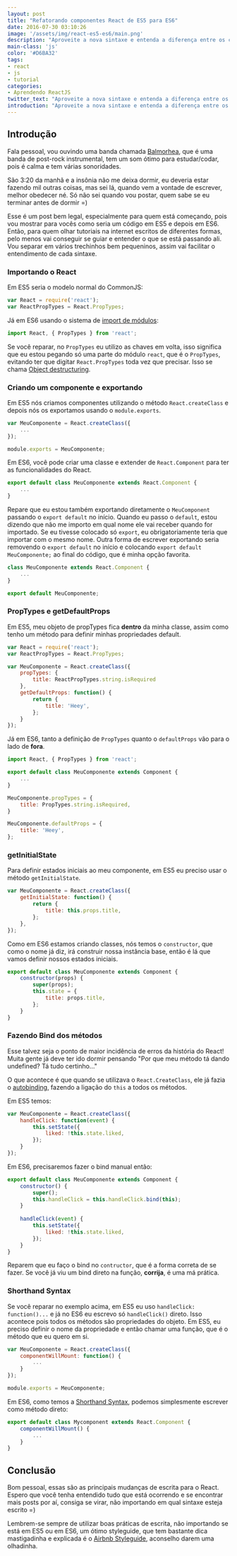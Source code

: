 ```yaml
---
layout: post
title: "Refatorando componentes React de ES5 para ES6"
date: 2016-07-30 03:10:26
image: '/assets/img/react-es5-es6/main.png'
description: "Aproveite a nova sintaxe e entenda a diferença entre os códigos."
main-class: 'js'
color: '#D6BA32'
tags:
- react
- js
- tutorial
categories:
- Aprendendo ReactJS
twitter_text: "Aproveite a nova sintaxe e entenda a diferença entre os códigos."
introduction: "Aproveite a nova sintaxe e entenda a diferença entre os códigos."
---
```


## Introdução

Fala pessoal, vou ouvindo uma banda chamada [Balmorhea](https://open.spotify.com/artist/1U0FaHAc4fcwQcYEJFgkm9), que é uma banda de post-rock instrumental, tem um som ótimo para estudar/codar, pois é calma e tem várias sonoridades. 

São 3:20 da manhã e a insônia não me deixa dormir, eu deveria estar fazendo mil outras coisas, mas sei lá, quando vem a vontade de escrever, melhor obedecer né. Só não sei quando vou postar, quem sabe se eu terminar antes de dormir =)

Esse é um post bem legal, especialmente para quem está começando, pois vou mostrar para vocês como seria um código em ES5 e depois em ES6. Então, para quem olhar tutoriais na internet escritos de diferentes formas, pelo menos vai conseguir se guiar e entender o que se está passando ali. Vou separar em vários trechinhos bem pequeninos, assim vai facilitar o entendimento de cada sintaxe.

### Importando o React

Em ES5 seria o modelo normal do CommonJS:

```js
var React = require('react');
var ReactPropTypes = React.PropTypes;
```

Já em ES6 usando o sistema de [import de módulos](https://developer.mozilla.org/pt-BR/docs/Web/JavaScript/Reference/Statements/import):

```js
import React, { PropTypes } from 'react';
```

Se você reparar, no `PropTypes` eu utilizo as chaves em volta, isso significa que eu estou pegando só uma parte do módulo `react`, que é o `PropTypes`, evitando ter que digitar `React.PropTypes` toda vez que precisar. Isso se chama [Object destructuring](https://developer.mozilla.org/pt-BR/docs/Web/JavaScript/Reference/Operators/Destructuring_assignment).

### Criando um componente e exportando

Em ES5 nós criamos componentes utilizando o método `React.createClass` e depois nós os exportamos usando o `module.exports`.

```js
var MeuComponente = React.createClass({
    ...
});

module.exports = MeuComponente;
```

Em ES6, você pode criar uma classe e extender de `React.Component` para ter as funcionalidades do React.

```js
export default class MeuComponente extends React.Component {
    ...
}
```

Repare que eu estou também exportando diretamente o `MeuComponent` passando o `export default` no início. Quando eu passo o `default`, estou dizendo que não me importo em qual nome ele vai receber quando for importado. Se eu tivesse colocado só `export`, eu obrigatoriamente teria que importar com o mesmo nome. Outra forma de escrever exportando seria removendo o `export default` no início e colocando `export default MeuComponente;` ao final do código, que é minha opção favorita.

```js
class MeuComponente extends React.Component {
    ...
}

export default MeuComponente;
```

### PropTypes e getDefaultProps

Em ES5, meu objeto de propTypes fica **dentro** da minha classe, assim como tenho um método para definir minhas propriedades default.

```js
var React = require('react');
var ReactPropTypes = React.PropTypes;

var MeuComponente = React.createClass({
    propTypes: {
        title: ReactPropTypes.string.isRequired
    },
    getDefaultProps: function() {
        return {
            title: 'Heey',
        };
    }
});
```

Já em ES6, tanto a definição de `PropTypes` quanto o `defaultProps` vão para o lado de **fora**.

```js
import React, { PropTypes } from 'react';

export default class MeuComponente extends Component {
    ...
}

MeuComponente.propTypes = {
    title: PropTypes.string.isRequired,
}

MeuComponente.defaultProps = {
    title: 'Heey',
};
```

### getInitialState

Para definir estados iniciais ao meu componente, em ES5 eu preciso usar o método `getInitialState`.

```js
var MeuComponente = React.createClass({
    getInitialState: function() {
        return {
            title: this.props.title,
        };
    },
});
```

Como em ES6 estamos criando classes, nós temos o `constructor`, que como o nome já diz, irá construir nossa instância base, então é lá que vamos definir nossos estados iniciais.

```js
export default class MeuComponente extends Component {
    constructor(props) {
        super(props);
        this.state = {
            title: props.title,
        };
    }
}
```

### Fazendo Bind dos métodos

Esse talvez seja o ponto de maior incidência de erros da história do React! Muita gente já deve ter ido dormir pensando "Por que meu método tá dando undefined? Tá tudo certinho..."

O que acontece é que quando se utilizava o `React.CreateClass`, ele já fazia o [autobinding](https://facebook.github.io/react/blog/2015/01/27/react-v0.13.0-beta-1.html#autobinding), fazendo a ligação do `this` a todos os métodos. 

Em ES5 temos:

```js
var MeuComponente = React.createClass({
    handleClick: function(event) {
        this.setState({
            liked: !this.state.liked,
        });
    }
});
```

Em ES6, precisaremos fazer o bind manual então:

```js
export default class MeuComponente extends Component {
    constructor() { 
        super();
        this.handleClick = this.handleClick.bind(this);
    }
    
    handleClick(event) {
        this.setState({
            liked: !this.state.liked,
        });
    }
}
```

Reparem que eu faço o bind no `contructor`, que é a forma correta de se fazer. Se você já viu um bind direto na função, **corrija**, é uma má prática.

### Shorthand Syntax

Se você reparar no exemplo acima, em ES5 eu uso `handleClick: function()...` e já no ES6 eu escrevo só `handleClick()` direto. Isso acontece pois todos os métodos são propriedades do objeto. Em ES5, eu preciso definir o nome da propriedade e então chamar uma função, que é o método que eu quero em si.

```js
var MeuComponente = React.createClass({
    componentWillMount: function() {
        ...
    }
});

module.exports = MeuComponente;
```
Em ES6, como temos a [Shorthand Syntax](https://developer.mozilla.org/en-US/docs/Web/JavaScript/Reference/Functions/Method_definitions), podemos simplesmente escrever como método direto:

```js
export default class Mycomponent extends React.Component {
    componentWillMount() {
        ...
    }
}
```

## Conclusão

Bom pessoal, essas são as principais mudanças de escrita para o React. Espero que você tenha entendido tudo que está ocorrendo e se encontrar mais posts por aí, consiga se virar, não importando em qual sintaxe esteja escrito =)

Lembrem-se sempre de utilizar boas práticas de escrita, não importando se está em ES5 ou em ES6, um ótimo styleguide, que tem bastante dica mastigadinha e explicada é o [Airbnb Styleguide](https://github.com/airbnb/javascript/tree/master/react), aconselho darem uma olhadinha.
